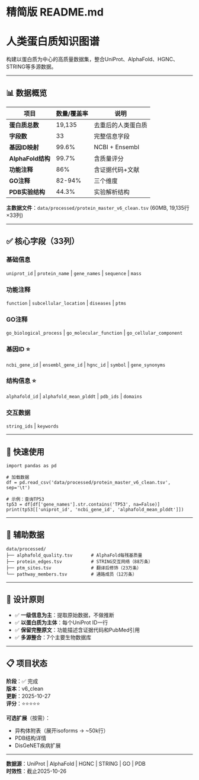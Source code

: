 # 精简版 README.md


# 人类蛋白质知识图谱

构建以蛋白质为中心的高质量数据集，整合UniProt、AlphaFold、HGNC、STRING等多源数据。

---

## 📊 数据概览

| 项目 | 数量/覆盖率 | 说明 |
|------|------------|------|
| **蛋白质总数** | 19,135 | 去重后的人类蛋白质 |
| **字段数** | 33 | 完整信息字段 |
| **基因ID映射** | 99.6% | NCBI + Ensembl |
| **AlphaFold结构** | 99.7% | 含质量评分 |
| **功能注释** | 86% | 含证据代码+文献 |
| **GO注释** | 82-94% | 三个维度 |
| **PDB实验结构** | 44.3% | 实验解析结构 |

**主数据文件**：`data/processed/protein_master_v6_clean.tsv` (60MB, 19,135行×33列)

---

## ✅ 核心字段（33列）

### 基础信息
`uniprot_id` | `protein_name` | `gene_names` | `sequence` | `mass`

### 功能注释  
`function` | `subcellular_location` | `diseases` | `ptms`

### GO注释
`go_biological_process` | `go_molecular_function` | `go_cellular_component`

### 基因ID ⭐
`ncbi_gene_id` | `ensembl_gene_id` | `hgnc_id` | `symbol` | `gene_synonyms`

### 结构信息 ⭐
`alphafold_id` | `alphafold_mean_plddt` | `pdb_ids` | `domains`

### 交互数据
`string_ids` | `keywords`

---

## 🚀 快速使用

```
import pandas as pd

# 加载数据
df = pd.read_csv('data/processed/protein_master_v6_clean.tsv', sep='\t')

# 示例：查询TP53
tp53 = df[df['gene_names'].str.contains('TP53', na=False)]
print(tp53[['uniprot_id', 'ncbi_gene_id', 'alphafold_mean_plddt']])
```

---

## 📁 辅助数据

```
data/processed/
├── alphafold_quality.tsv       # AlphaFold每残基质量
├── protein_edges.tsv           # STRING交互网络（88万条）
├── ptm_sites.tsv               # 翻译后修饰（23万条）
└── pathway_members.tsv         # 通路成员（12万条）
```

---

## 🎯 设计原则

- ✅ **一级信息为主**：提取原始数据，不做推断
- ✅ **以蛋白质为主体**：每个UniProt ID一行
- ✅ **保留完整原文**：功能描述含证据代码和PubMed引用
- ✅ **多源整合**：7个主要生物数据库

---

## 📋 项目状态

**阶段**：✅ 完成  
**版本**：v6_clean  
**更新**：2025-10-27  
**评分**：⭐⭐⭐⭐⭐

**可选扩展**（按需）：
- 异构体附表（展开isoforms → ~50k行）
- PDB结构详情
- DisGeNET疾病扩展

---

**数据源**：UniProt | AlphaFold | HGNC | STRING | GO | PDB  
**时效性**：截止2025-10-26
```

